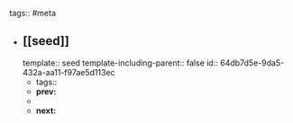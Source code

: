 tags:: #meta
- ## [[seed]]
  template:: seed
  template-including-parent:: false
  id:: 64db7d5e-9da5-432a-aa11-f97ae5d113ec
	- tags::
	- **prev:**
	-
	- **next:**